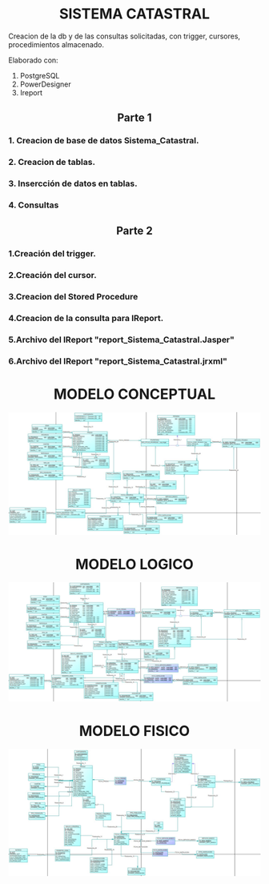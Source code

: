 <div align = center><h1>SISTEMA CATASTRAL</h1></div>

Creacion de la db y de las consultas solicitadas, con trigger, cursores, procedimientos almacenado.

Elaborado con:

1. PostgreSQL
2. PowerDesigner
3. Ireport


<div align = center><h2>Parte 1</h2></div>

### 1. Creacion de base de datos Sistema_Catastral.
### 2. Creacion de tablas.
### 3. Insercción de datos en tablas.
### 4. Consultas

<div align = center><h2>Parte 2</h2></div>

### 1.Creación del trigger.
### 2.Creación del cursor.
### 3.Creacion del Stored Procedure
### 4.Creacion de la consulta para IReport.
### 5.Archivo del IReport "report_Sistema_Catastral.Jasper"
### 6.Archivo del IReport "report_Sistema_Catastral.jrxml"




<div align = center><h1>MODELO CONCEPTUAL</h1></div>
 
 
 ![alt text](https://github.com/VzBrandonZ/SISTEMA-CATASTRAL/blob/main/MODELO_CONCEPTUAL_CATASTRAL_ORIGINAL.jpg)
 
 
 
<div align = center><h1>MODELO LOGICO</h1></div>
 
 
 ![alt text](https://github.com/VzBrandonZ/SISTEMA-CATASTRAL/blob/main/MODELO_LOGICO_CATASTRAL_ORIGINAL.jpg)
 
 
 
 
<div align = center><h1>MODELO FISICO</h1></div>
 
 
 ![alt text](https://github.com/VzBrandonZ/SISTEMA-CATASTRAL/blob/main/MODELO_FISICO_CATASTRAL_ORIGINAL.jpg)
